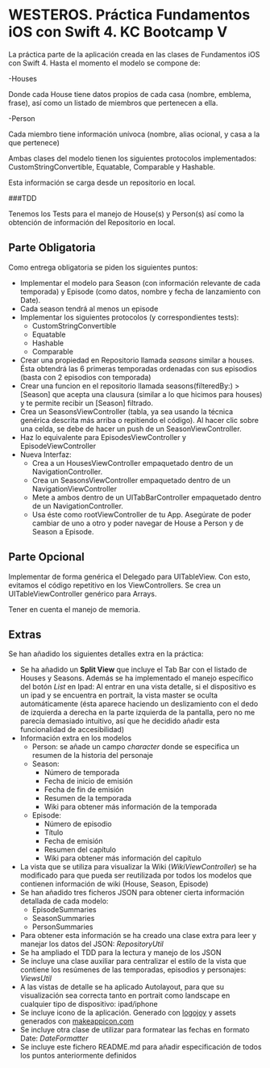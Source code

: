 # WESTEROS. Práctica Fundamentos iOS con Swift 4. KC Bootcamp V

La práctica parte de la aplicación creada en las clases de Fundamentos iOS con Swift 4. Hasta el momento el modelo se compone de:

-Houses

Donde cada House tiene datos propios de cada casa (nombre, emblema, frase), así como un listado de miembros que pertenecen a ella.

-Person

Cada miembro tiene información unívoca (nombre, alias ocional, y casa a la que pertenece)

Ambas clases del modelo tienen los siguientes protocolos implementados: CustomStringConvertible, Equatable, Comparable y Hashable.

Esta información se carga desde un repositorio en local.

###TDD

Tenemos los Tests para el manejo de House(s) y Person(s) así como la obtención de información del Repositorio en local.


## Parte Obligatoria

Como entrega obligatoria se piden los siguientes puntos:

- Implementar el modelo para Season (con información relevante de cada temporada) y Episode (como datos, nombre y fecha de lanzamiento con Date). 
- Cada season tendrá al menos un episode
- Implementar los siguientes protocolos (y correspondientes tests):
	- CustomStringConvertible	- Equatable	- Hashable	- Comparable 
- Crear una propiedad en Repositorio llamada _seasons_ similar a houses. Ésta obtendrá las 6 primeras temporadas ordenadas con sus episodios (basta con 2 episodios con temporada)
- Crear una funcion en el repositorio llamada seasons(filteredBy:) >[Season] que acepta una clausura (similar a lo que hicimos para houses) y te permite recibir un [Season] filtrado.
- Crea un SeasonsViewController (tabla, ya sea usando la técnica genérica descrita más arriba o repitiendo el código). Al hacer clic sobre una celda, se debe de hacer un push de un SeasonViewController.- Haz lo equivalente para EpisodesViewController y EpisodeViewController- Nueva Interfaz:	- Crea a un HousesViewController empaquetado dentro de unNavigationController.	- Crea un SeasonsViewController empaquetado dentro de unNavigationViewController	- Mete a ambos dentro de un UITabBarController empaquetado dentro de un NavigationController.	- Usa éste como rootViewController de tu App. Asegúrate de poder cambiar de uno a otro y poder navegar de House a Person y de Season a Episode.


## Parte Opcional

Implementar de forma genérica el Delegado para UITableView.
Con esto, evitamos el código repetitivo en los ViewControllers. Se crea un UITableViewController genérico para Arrays.

Tener en cuenta el manejo de memoria.

## Extras

Se han añadido los siguientes detalles extra en la práctica:

- Se ha añadido un **Split View** que incluye el Tab Bar con el listado de Houses y Seasons. Además se ha implementado el manejo específico del botón _List_ en Ipad: Al entrar en una vista detalle, si el dispositivo es un ipad y se encuentra en portrait, la vista master se oculta automáticamente (ésta aparece haciendo un deslizamiento con el dedo de izquierda a derecha en la parte izquierda de la pantalla, pero no me parecía demasiado intuitivo, así que he decidido añadir esta funcionalidad de accesibilidad)
- Información extra en los modelos
	- Person: se añade un campo _character_ donde se especifica un resumen de la historia del personaje
	- Season:
		- Número de temporada
		- Fecha de inicio de emisión
		- Fecha de fin de emisión	 
		- Resumen de la temporada
		- Wiki para obtener más información de la temporada
	- Episode:
		- Número de episodio
		- Título
		- Fecha de emisión
		- Resumen del capítulo
		- Wiki para obtener más información del capítulo
- La vista que se utiliza para visualizar la Wiki  (_WikiViewController_) se ha modificado para que pueda ser reutilizada por todos los modelos que contienen información de wiki (House, Season, Episode)
- Se han añadido tres ficheros JSON para obtener cierta información detallada de cada modelo:
	- EpisodeSummaries
	- SeasonSummaries
	- PersonSummaries
- Para obtener esta información se ha creado una clase extra para leer y manejar los datos del JSON: _RepositoryUtil_  
- Se ha ampliado el TDD para la lectura y manejo de los JSON
- Se incluye una clase auxiliar para centralizar el estilo de la vista que contiene los resúmenes de las temporadas, episodios y personajes: _ViewsUtil_
- A las vistas de detalle se ha aplicado Autolayout, para que su visualización sea correcta tanto en portrait como landscape en cualquier tipo de dispositivo: ipad/iphone
- Se incluye icono de la aplicación. Generado con [logojoy](https://logojoy.com) y assets generados con [makeappicon.com](http://makeappicon.com)
- Se incluye otra clase de utilizar para formatear las fechas en formato Date: _DateFormatter_
- Se incluye este fichero README.md para añadir especificación de todos los puntos anteriormente definidos
